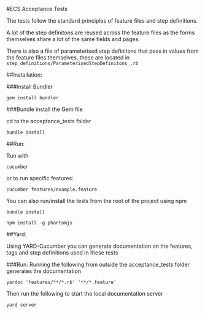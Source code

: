 #ECS Acceptance Tests

The tests follow the standard principles of feature files and step definitions.

A lot of the step definitons are reused across the feature files as the forms themselves share a lot of the same fields and pages.

There is also a file of parameterised step definitons that pass in values from the feature files themselves, these are located in `step_definitions/ParameterisedStepDefinitons_.rb`

##Installation:

###Install Bundler

```
gem install bundler
```

###Bundle install the Gem file

cd to the acceptance_tests folder

```
bundle install
```

##Run:

Run with
```
cucumber
```
or to run specific features:
```
cucumber features/example.feature
```

You can also run/install the tests from the root of the project using npm
```
bundle install
```

```
npm install -g phantomjs
```

##Yard:

Using YARD-Cucumber you can generate documentation on the features, tags and step definitions used in these tests

###Run:
Running the following from outside the acceptance_tests folder generates the documentation
```
yardoc 'features/**/*.rb' '**/*.feature'
```
Then run the following to start the local documentation server
```
yard server
```

